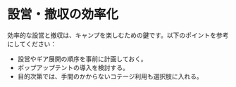 # 設営・撤収の効率化

効率的な設営と撤収は、キャンプを楽しむための鍵です。以下のポイントを参考にしてください：

- 設営やギア展開の順序を事前に計画しておく。
- ポップアップテントの導入を検討する。
- 目的次第では、手間のかからないコテージ利用も選択肢に入れる。
